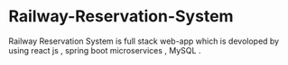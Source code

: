# Railway-Reservation-System
Railway Reservation System is full stack web-app which is devoloped by using react js , spring boot microservices , MySQL .
